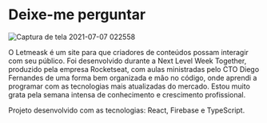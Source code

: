 # Deixe-me perguntar

![Captura de tela 2021-07-07 022558](https://user-images.githubusercontent.com/75712842/124706303-67703180-decd-11eb-8b35-a357794ca4f3.png)

O Letmeask é  um site para  que  criadores de conteúdos possam interagir com seu público. Foi desenvolvido durante a Next Level Week Together, produzido pela empresa Rocketseat, com aulas ministradas pelo CTO Diego Fernandes de uma forma bem organizada e mão no código, onde aprendi a  programar com as tecnologias mais atualizadas do mercado. Estou muito grata pela semana intensa de conhecimento e crescimento profissional.

Projeto desenvolvido com as tecnologias:
React, Firebase e TypeScript.
